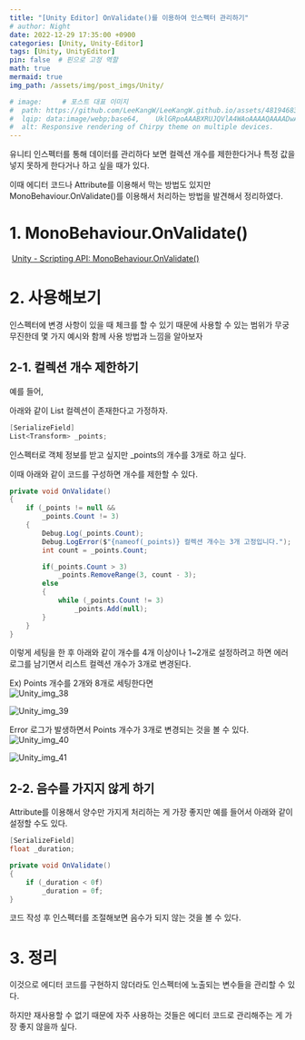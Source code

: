 ```yaml
---
title: "[Unity Editor] OnValidate()를 이용하여 인스펙터 관리하기"
# author: Night
date: 2022-12-29 17:35:00 +0900
categories: [Unity, Unity-Editor]
tags: [Unity, UnityEditor]
pin: false  # 핀으로 고정 역할
math: true
mermaid: true
img_path: /assets/img/post_imgs/Unity/

# image:     # 포스트 대표 이미지
#  path: https://github.com/LeeKangW/LeeKangW.github.io/assets/48194683/7e5b8251-2544-4eea-b702-ad59aa404e9e
#  lqip: data:image/webp;base64,    UklGRpoAAABXRUJQVlA4WAoAAAAQAAAADwAABwAAQUxQSDIAAAARL0AmbZurmr57yyIiqE8oiG0bejIYEQTgqiDA9vqnsUSI6H+oAERp2HZ65qP/VIAWAFZQOCBCAAAA8AEAnQEqEAAIAAVAfCWkAALp8sF8rgRgAP7o9FDvMCkMde9PK7euH5M1m6VWoDXf2FkP3BqV0ZYbO6NA/VFIAAAA
#  alt: Responsive rendering of Chirpy theme on multiple devices.
---
```


유니티 인스펙터를 통해 데이터를 관리하다 보면 컬렉션 개수를 제한한다거나 특정 값을 넣지 못하게 한다거나 하고 싶을 때가 있다.

이때 에디터 코드나 Attribute를 이용해서 막는 방법도 있지만 MonoBehaviour.OnValidate()를 이용해서 처리하는 방법을 발견해서 정리하였다.

# 1\. MonoBehaviour.OnValidate()

 [Unity - Scripting API: MonoBehaviour.OnValidate()](https://docs.unity3d.com/ScriptReference/MonoBehaviour.OnValidate.html)

# 2\. 사용해보기

인스펙터에 변경 사항이 있을 때 체크를 할 수 있기 때문에 사용할 수 있는 범위가 무궁무진한데 몇 가지 예시와 함께 사용 방법과 느낌을 알아보자

## 2-1. 컬렉션 개수 제한하기

예를 들어,

아래와 같이 List 컬렉션이 존재한다고 가정하자.

```cs
[SerializeField]
List<Transform> _points;
```

인스펙터로 객체 정보를 받고 싶지만 \_points의 개수를 3개로 하고 싶다.

이때 아래와 같이 코드를 구성하면 개수를 제한할 수 있다.

```cs
private void OnValidate()
{
    if (_points != null &&
        _points.Count != 3)
    {
        Debug.Log(_points.Count);
        Debug.LogError($"{nameof(_points)} 컬렉션 개수는 3개 고정입니다.");
        int count = _points.Count;

        if(_points.Count > 3)
            _points.RemoveRange(3, count - 3);
        else
        {
            while (_points.Count != 3)
                _points.Add(null);
        }
    }
}
```

이렇게 세팅을 한 후 아래와 같이 개수를 4개 이상이나 1~2개로 설정하려고 하면 에러 로그를 남기면서 리스트 컬렉션 개수가 3개로 변경된다.

Ex) Points 개수를 2개와 8개로 세팅한다면  
![Unity_img_38](Unity_img_38.png)

![Unity_img_39](Unity_img_39.png)

Error 로그가 발생하면서 Points 개수가 3개로 변경되는 것을 볼 수 있다.  
![Unity_img_40](Unity_img_40.png)

![Unity_img_41](Unity_img_41.png)

## 2-2. 음수를 가지지 않게 하기

Attribute를 이용해서 양수만 가지게 처리하는 게 가장 좋지만 예를 들어서 아래와 같이 설정할 수도 있다.

```cs
[SerializeField]
float _duration;

private void OnValidate()
{
    if (_duration < 0f)
        _duration = 0f;
}
```

코드 작성 후 인스펙터를 조절해보면 음수가 되지 않는 것을 볼 수 있다.

# 3\. 정리

이것으로 에디터 코드를 구현하지 않더라도 인스펙터에 노출되는 변수들을 관리할 수 있다.

하지만 재사용할 수 없기 때문에 자주 사용하는 것들은 에디터 코드로 관리해주는 게 가장 좋지 않을까 싶다.
